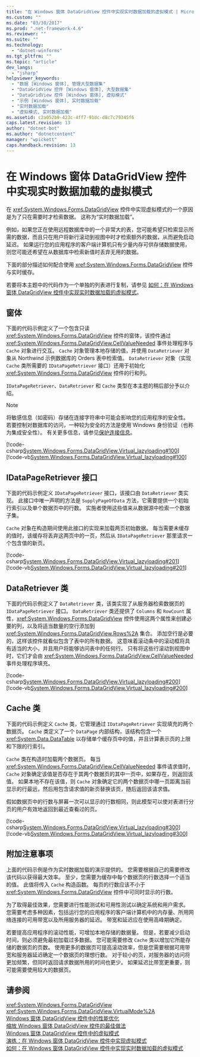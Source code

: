 ```yaml
---
title: "在 Windows 窗体 DataGridView 控件中实现实时数据加载的虚拟模式 | Microsoft Docs"
ms.custom: ""
ms.date: "03/30/2017"
ms.prod: ".net-framework-4.6"
ms.reviewer: ""
ms.suite: ""
ms.technology: 
  - "dotnet-winforms"
ms.tgt_pltfrm: ""
ms.topic: "article"
dev_langs: 
  - "jsharp"
helpviewer_keywords: 
  - "数据 [Windows 窗体], 管理大型数据集"
  - "DataGridView 控件 [Windows 窗体], 大型数据集"
  - "DataGridView 控件 [Windows 窗体], 虚拟模式"
  - "示例 [Windows 窗体], 实时数据加载"
  - "实时数据加载"
  - "虚拟模式, 实时数据加载"
ms.assetid: c2a052b9-423c-4ff7-91dc-d8c7c79345f6
caps.latest.revision: 13
author: "dotnet-bot"
ms.author: "dotnetcontent"
manager: "wpickett"
caps.handback.revision: 13
---
```

# 在 Windows 窗体 DataGridView 控件中实现实时数据加载的虚拟模式
在 <xref:System.Windows.Forms.DataGridView> 控件中实现虚拟模式的一个原因是为了只在需要时才检索数据。  这称为“实时数据加载”。  
  
 例如，如果您正在使用远程数据库中的一个非常大的表，您可能希望只检索显示所需的数据，而且只在用户将新行滚动到视图中时才检索额外的数据，从而避免启动延迟。  如果运行您的应用程序的客户端计算机只有少量内存可供存储数据使用，则您可能还希望在从数据库中检索新值时丢弃无用的数据。  
  
 下面的部分描述如何配合使用 <xref:System.Windows.Forms.DataGridView> 控件与实时缓存。  
  
 若要将本主题中的代码作为一个单独的列表进行复制，请参见 [如何：在 Windows 窗体 DataGridView 控件中实现实时数据加载的虚拟模式](../../../../docs/framework/winforms/controls/virtual-mode-with-just-in-time-data-loading-in-the-datagrid.md)。  
  
## 窗体  
 下面的代码示例定义了一个包含只读 <xref:System.Windows.Forms.DataGridView> 控件的窗体，该控件通过 <xref:System.Windows.Forms.DataGridView.CellValueNeeded> 事件处理程序与 `Cache` 对象进行交互。  `Cache` 对象管理本地存储的值，并使用 `DataRetriever` 对象从 Northwind 示例数据库的 Orders 表中检索值。  `DataRetriever` 对象（实现 `Cache` 类所需要的 `IDataPageRetriever` 接口）还用于初始化 <xref:System.Windows.Forms.DataGridView> 控件的行和列。  
  
 `IDataPageRetriever`、`DataRetriever` 和 `Cache` 类型在本主题的稍后部分予以介绍。  
  
> [!NOTE]
>  将敏感信息（如密码）存储在连接字符串中可能会影响您的应用程序的安全性。  若要控制对数据库的访问，一种较为安全的方法是使用 Windows 身份验证（也称为集成安全性）。  有关更多信息，请参见[保护连接信息](../../../../docs/framework/data/adonet/protecting-connection-information.md)。  
  
 [!code-csharp[System.Windows.Forms.DataGridView.Virtual_lazyloading#100](../../../../samples/snippets/csharp/VS_Snippets_Winforms/System.Windows.Forms.DataGridView.Virtual_lazyloading/CS/lazyloading.cs#100)]
 [!code-vb[System.Windows.Forms.DataGridView.Virtual_lazyloading#100](../../../../samples/snippets/visualbasic/VS_Snippets_Winforms/System.Windows.Forms.DataGridView.Virtual_lazyloading/VB/lazyloading.vb#100)]  
  
## IDataPageRetriever 接口  
 下面的代码示例定义 `IDataPageRetriever` 接口，该接口由 `DataRetriever` 类实现。  此接口中唯一声明的方法是 `SupplyPageOfData` 方法，它需要提供一个初始行索引以及单个数据页中的行数。  实施者使用这些值来从数据源中检索一个数据子集。  
  
 `Cache` 对象在构造期间使用此接口的实现来加载两页初始数据。  每当需要未缓存的值时，该缓存将丢弃这两页中的一页，然后从 `IDataPageRetriever` 那里请求一个包含值的新页。  
  
 [!code-csharp[System.Windows.Forms.DataGridView.Virtual_lazyloading#201](../../../../samples/snippets/csharp/VS_Snippets_Winforms/System.Windows.Forms.DataGridView.Virtual_lazyloading/CS/lazyloading.cs#201)]
 [!code-vb[System.Windows.Forms.DataGridView.Virtual_lazyloading#201](../../../../samples/snippets/visualbasic/VS_Snippets_Winforms/System.Windows.Forms.DataGridView.Virtual_lazyloading/VB/lazyloading.vb#201)]  
  
## DataRetriever 类  
 下面的代码示例定义了 `DataRetriever` 类，该类实现了从服务器检索数据页的 `IDataPageRetriever` 接口。  `DataRetriever` 类还提供了 `Columns` 和 `RowCount` 属性，<xref:System.Windows.Forms.DataGridView> 控件使用这两个属性来创建必要的列，以及将适当数量的空行添加到 <xref:System.Windows.Forms.DataGridView.Rows%2A> 集合。  添加空行是必要的，这样该控件就看似包含了表中的所有数据。  这意味着滚动条中的滚动框将具有适当的大小，并且用户将能够访问表中的任何行。  只有将这些行滚动到视图中时，它们才会由 <xref:System.Windows.Forms.DataGridView.CellValueNeeded> 事件处理程序填充。  
  
 [!code-csharp[System.Windows.Forms.DataGridView.Virtual_lazyloading#200](../../../../samples/snippets/csharp/VS_Snippets_Winforms/System.Windows.Forms.DataGridView.Virtual_lazyloading/CS/lazyloading.cs#200)]
 [!code-vb[System.Windows.Forms.DataGridView.Virtual_lazyloading#200](../../../../samples/snippets/visualbasic/VS_Snippets_Winforms/System.Windows.Forms.DataGridView.Virtual_lazyloading/VB/lazyloading.vb#200)]  
  
## Cache 类  
 下面的代码示例定义 `Cache` 类，它管理通过 `IDataPageRetriever` 实现填充的两个数据页。  `Cache` 类定义了一个 `DataPage` 内部结构，该结构包含一个 <xref:System.Data.DataTable> 以存储单个缓存页中的值，并且计算表示页的上限和下限的行索引。  
  
 `Cache` 类在构造时加载两个数据页。  每当 <xref:System.Windows.Forms.DataGridView.CellValueNeeded> 事件请求值时，`Cache` 对象确定该值是否存在于其两个数据页的其中一页中，如果存在，则返回该值。  如果本地不存在该值，则 `Cache` 对象确定它的两个数据页中哪一页距离当前显示的行最远，然后用包含请求值的新页替换该页，随后返回该请求值。  
  
 假如数据页中的行数与屏幕一次可以显示的行数相同，则此模型可以使对表进行分页的用户有效地返回到最近查看过的页。  
  
 [!code-csharp[System.Windows.Forms.DataGridView.Virtual_lazyloading#300](../../../../samples/snippets/csharp/VS_Snippets_Winforms/System.Windows.Forms.DataGridView.Virtual_lazyloading/CS/lazyloading.cs#300)]
 [!code-vb[System.Windows.Forms.DataGridView.Virtual_lazyloading#300](../../../../samples/snippets/visualbasic/VS_Snippets_Winforms/System.Windows.Forms.DataGridView.Virtual_lazyloading/VB/lazyloading.vb#300)]  
  
## 附加注意事项  
 上面的代码示例是作为实时数据加载的演示提供的。  您需要根据自己的需要修改该代码以获得最大效率。  至少，您需要为缓存中每个数据页的行数选择一个适当的值。  此值将传入 `Cache` 构造函数。  每页的行数应该不小于 <xref:System.Windows.Forms.DataGridView> 控件中可同时显示的行数。  
  
 为了取得最佳效果，您需要进行性能测试和可用性测试以确定系统和用户需求。  您需要考虑多种因素，包括运行您的应用程序的客户端计算机中的内存量、所用网络连接的可用带宽以及所用服务器的延迟。  带宽和延迟应在使用高峰期确定。  
  
 若要提高应用程序的滚动性能，可增加本地存储的数据量。  但是，若要减少启动时间，则必须避免最初加载过多数据。  您可能需要修改 `Cache` 类以增加它所能存储的数据页的页数。  使用更多的数据页可提高滚动效率，但是您需要根据可用带宽和服务器延迟确定一个数据页的理想行数。  对于较小的页，对服务器的访问将更加频繁，但同时返回请求数据所用的时间也更少。  如果延迟比带宽更重要，则可能需要使用较大的数据页。  
  
## 请参阅  
 <xref:System.Windows.Forms.DataGridView>   
 <xref:System.Windows.Forms.DataGridView.VirtualMode%2A>   
 [Windows 窗体 DataGridView 控件中的性能优化](../../../../docs/framework/winforms/controls/performance-tuning-in-the-windows-forms-datagridview-control.md)   
 [缩放 Windows 窗体 DataGridView 控件的最佳做法](../../../../docs/framework/winforms/controls/best-practices-for-scaling-the-windows-forms-datagridview-control.md)   
 [Windows 窗体 DataGridView 控件中的虚拟模式](../../../../docs/framework/winforms/controls/virtual-mode-in-the-windows-forms-datagridview-control.md)   
 [演练：在 Windows 窗体 DataGridView 控件中实现虚拟模式](../../../../docs/framework/winforms/controls/implementing-virtual-mode-wf-datagridview-control.md)   
 [如何：在 Windows 窗体 DataGridView 控件中实现实时数据加载的虚拟模式](../../../../docs/framework/winforms/controls/virtual-mode-with-just-in-time-data-loading-in-the-datagrid.md)